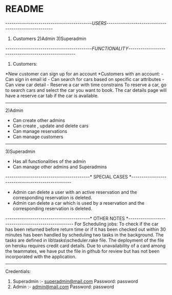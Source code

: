 # README

------------------------------------------*USERS*----------------------------------------------------
1) Customers 
2)Admin 
3)Superadmin 

------------------------------------------*FUNCTIONALITY*----------------------------------------------------
1) Customers:

*New customer can sign up for an account
*Customers with an account:
	- Can sign in email id
	- Can search for cars based on specific car attributes
	- Can view car detail
	- Reserve a car with time constrains
To reserve a car, go to search cars and select the car you want to book. The car details page will have a reserve car tab if the car is available.

---------------------------------------------------------------------------------------------------------
2)Admin
* Can create other admins
* Can create , update and delete cars
* Can manage reservations
* Can manage customers

----------------------------------------------------------------------------------------------------------
3)Superadmin
* Has all functionalities of the admin
* Can manage other admins and Superadmins


-----------------------------------------* SPECIAL CASES *-------------------------------------------------

* Admin can delete a user with an active reservation and the corresponding reservation is deleted.
* Admin can delete a car which is used by a reservation and the corresponding reservation is deleted.


-----------------------------------------* OTHER NOTES *---------------------------------------------------
For Scheduling jobs: To check if the car has been returned before return time or if it has been checked out within 30 minutes has been handled by scheduling two tasks in the background. The tasks are defined in lib\tasks\scheduler.rake file. The deployment of the file on heroku requires credit card details. Due to unavailability of a card among the teammates, we have put the file in github for review but has not been incorporated with the application.
___________________________________________________________________________________________________________
Credentials:
1. Superadmin :- superadmin@mail.com Password: password
2. Admin :- admin@mail.com Password: password

